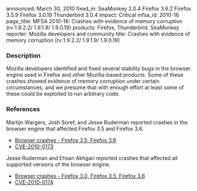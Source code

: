 announced: March 30, 2010
fixed_in: SeaMonkey 2.0.4
          Firefox 3.6.2
          Firefox 3.5.9
          Firefox 3.0.19
          Thunderbird 3.0.4
impact: Critical
mfsa_id: 2010-16
page_title: MFSA 2010-16: Crashes with evidence of memory corruption (rv:1.9.2.2/ 1.9.1.9/ 1.9.0.19)
products: Firefox, Thunderbird, SeaMonkey
reporter: Mozilla developers and community
title: Crashes with evidence of memory corruption (rv:1.9.2.2/ 1.9.1.9/ 1.9.0.19)

<h3>Description</h3>

<p>Mozilla developers identified and fixed several stability bugs in
the browser engine used in Firefox and other Mozilla-based
products. Some of these crashes showed evidence of memory corruption
under certain circumstances, and we presume that with enough effort at
least some of these could be exploited to run arbitrary code.</p>

<h3>References</h3>

<p>Martijn Wargers, Josh Soref, and Jesse Ruderman reported crashes in
the browser engine that affected Firefox 3.5 and Firefox 3.6.</p>
<ul>
  <li><a href="https://bugzilla.mozilla.org/buglist.cgi?bug_id=488850,491722,499862,496011,542136">Browser crashes - Firefox 3.5, Firefox 3.6</a></li>
  <li><a class="ex-ref" href="http://cve.mitre.org/cgi-bin/cvename.cgi?name=CVE-2010-0173">CVE-2010-0173</a></li>
</ul>

<p>Jesse Ruderman and Ehsan Akhgari reported crashes that affected
all supported versions of the browser engine.</p>
<ul>
  <li><a href="https://bugzilla.mozilla.org/buglist.cgi?bug_id=499844,546530">Browser crashes - Firefox 3.0, Firefox 3.5, Firefox 3.6</a></li>
  <li><a class="ex-ref" href="http://cve.mitre.org/cgi-bin/cvename.cgi?name=CVE-2010-0174">CVE-2010-0174</a></li>
</ul>



